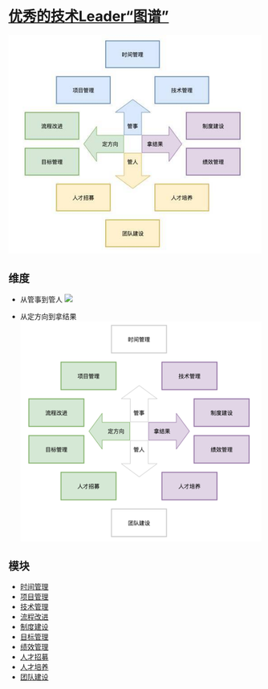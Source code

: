 # [优秀的技术Leader“图谱”](http://www.sohu.com/a/280416703_463994)

![](_pic/atlas.jpeg)
## 维度
* 从管事到管人 
![](__pic/atlas-1.png)

* 从定方向到拿结果 
![](_pic/atlas-2.png)

## 模块
* [时间管理](Time-Mgt.md)
* [项目管理](PM.md)
* [技术管理](Technological-Mgt.md)
* [流程改进](Process-improvement.md)
* [制度建设](institutional-construction.md)
* [目标管理](MBO.md)
* [绩效管理](Performance-Mgt.md)
* [人才招募](Recruitment.md)
* [人才培养](talent-training.md)
* [团队建设](Team-Building.md)
